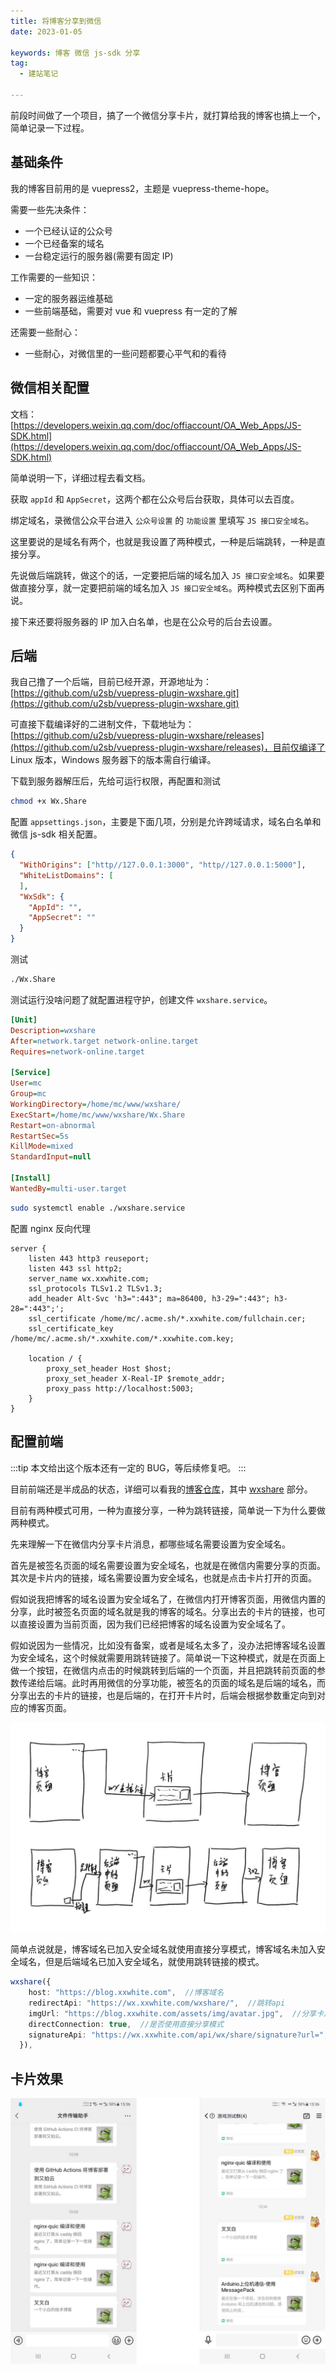 ```yaml
---
title: 将博客分享到微信
date: 2023-01-05

keywords: 博客 微信 js-sdk 分享
tag:
  - 建站笔记

---
```


前段时间做了一个项目，搞了一个微信分享卡片，就打算给我的博客也搞上一个，简单记录一下过程。

<!-- more -->

## 基础条件

我的博客目前用的是 vuepress2，主题是 vuepress-theme-hope。

需要一些先决条件：

- 一个已经认证的公众号
- 一个已经备案的域名
- 一台稳定运行的服务器(需要有固定 IP)

工作需要的一些知识：

- 一定的服务器运维基础
- 一些前端基础，需要对 vue 和 vuepress 有一定的了解

还需要一些耐心：

- 一些耐心，对微信里的一些问题都要心平气和的看待

## 微信相关配置

文档：[https://developers.weixin.qq.com/doc/offiaccount/OA_Web_Apps/JS-SDK.html](https://developers.weixin.qq.com/doc/offiaccount/OA_Web_Apps/JS-SDK.html)

简单说明一下，详细过程去看文档。

获取 `appId` 和 `AppSecret`，这两个都在公众号后台获取，具体可以去百度。

绑定域名，录微信公众平台进入 `公众号设置` 的 `功能设置` 里填写 `JS 接口安全域名`。

这里要说的是域名有两个，也就是我设置了两种模式，一种是后端跳转，一种是直接分享。

先说做后端跳转，做这个的话，一定要把后端的域名加入 `JS 接口安全域名`。如果要做直接分享，就一定要把前端的域名加入 `JS 接口安全域名`。两种模式去区别下面再说。

接下来还要将服务器的 IP 加入白名单，也是在公众号的后台去设置。

## 后端

我自己撸了一个后端，目前已经开源，开源地址为：[https://github.com/u2sb/vuepress-plugin-wxshare.git](https://github.com/u2sb/vuepress-plugin-wxshare.git)

可直接下载编译好的二进制文件，下载地址为：[https://github.com/u2sb/vuepress-plugin-wxshare/releases](https://github.com/u2sb/vuepress-plugin-wxshare/releases)，目前仅编译了 Linux 版本，Windows 服务器下的版本需自行编译。

下载到服务器解压后，先给可运行权限，再配置和测试

```sh
chmod +x Wx.Share
```

配置 `appsettings.json`，主要是下面几项，分别是允许跨域请求，域名白名单和微信 js-sdk 相关配置。

```json
{
  "WithOrigins": ["http//127.0.0.1:3000", "http//127.0.0.1:5000"],
  "WhiteListDomains": [
  ],
  "WxSdk": {
    "AppId": "",
    "AppSecret": ""
  }
}
```

测试

```sh
./Wx.Share
```

测试运行没啥问题了就配置进程守护，创建文件 `wxshare.service`。

```ini
[Unit]
Description=wxshare
After=network.target network-online.target
Requires=network-online.target

[Service]
User=mc
Group=mc
WorkingDirectory=/home/mc/www/wxshare/
ExecStart=/home/mc/www/wxshare/Wx.Share
Restart=on-abnormal
RestartSec=5s
KillMode=mixed
StandardInput=null

[Install]
WantedBy=multi-user.target
```

```sh
sudo systemctl enable ./wxshare.service
```

配置 nginx 反向代理

```nginx
server {
    listen 443 http3 reuseport;
    listen 443 ssl http2;
    server_name wx.xxwhite.com;
    ssl_protocols TLSv1.2 TLSv1.3;
    add_header Alt-Svc 'h3=":443"; ma=86400, h3-29=":443"; h3-28=":443";';
    ssl_certificate /home/mc/.acme.sh/*.xxwhite.com/fullchain.cer;
    ssl_certificate_key /home/mc/.acme.sh/*.xxwhite.com/*.xxwhite.com.key;

    location / {
        proxy_set_header Host $host;
        proxy_set_header X-Real-IP $remote_addr;
        proxy_pass http://localhost:5003;
    }
}
```

## 配置前端

:::tip
本文给出这个版本还有一定的 BUG，等后续修复吧。
:::

目前前端还是半成品的状态，详细可以看我的[博客仓库](https://github.com/MonoLogueChi/blog.xxwhite.com/tree/737e695aabc574f3c996846b5904d1d6f2e38ce1)，其中 [wxshare](https://github.com/MonoLogueChi/blog.xxwhite.com/tree/737e695aabc574f3c996846b5904d1d6f2e38ce1/docs/.vuepress/config/plugins/wxshare) 部分。

目前有两种模式可用，一种为直接分享，一种为跳转链接，简单说一下为什么要做两种模式。

先来理解一下在微信内分享卡片消息，都哪些域名需要设置为安全域名。

首先是被签名页面的域名需要设置为安全域名，也就是在微信内需要分享的页面。其次是卡片内的链接，域名需要设置为安全域名，也就是点击卡片打开的页面。

假如说我把博客的域名设置为安全域名了，在微信内打开博客页面，用微信内置的分享，此时被签名页面的域名就是我的博客的域名。分享出去的卡片的链接，也可以直接设置为当前页面，因为我们已经把博客的域名设置为安全域名了。

假如说因为一些情况，比如没有备案，或者是域名太多了，没办法把博客域名设置为安全域名，这个时候就需要用跳转链接了。简单说一下这种模式，就是在页面上做一个按钮，在微信内点击的时候跳转到后端的一个页面，并且把跳转前页面的参数传递给后端。此时再用微信的分享功能，被签名的页面的域名是后端的域名，而分享出去的卡片的链接，也是后端的，在打开卡片时，后端会根据参数重定向到对应的博客页面。

![](./img/wxshare-diff.jpg)

简单点说就是，博客域名已加入安全域名就使用直接分享模式，博客域名未加入安全域名，但是后端域名已加入安全域名，就使用跳转链接的模式。

```ts
wxshare({
    host: "https://blog.xxwhite.com",  //博客域名
    redirectApi: "https://wx.xxwhite.com/wxshare/",  //跳转api
    imgUrl: "https://blog.xxwhite.com/assets/img/avatar.jpg",  //分享卡片的图片
    directConnection: true,  //是否使用直接分享模式
    signatureApi: "https://wx.xxwhite.com/api/wx/share/signature?url=",  //签名API，仅在使用直接分享模式时使用
  }),
```

## 卡片效果

![卡片效果](./img/wxshare-demo.jpg)
